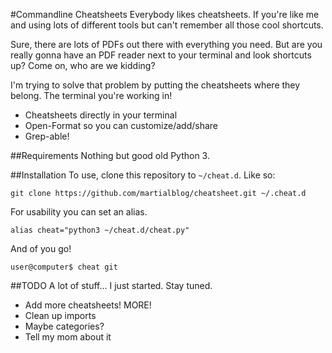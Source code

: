 #Commandline Cheatsheets
Everybody likes cheatsheets. If you're like me and using lots of different tools but can't remember all those cool shortcuts.

Sure, there are lots of PDFs out there with everything you need. But are you really gonna have an PDF reader next to your terminal and look shortcuts up? Come on, who are we kidding?

I'm trying to solve that problem by putting the cheatsheets where they belong. The terminal you're working in!

- Cheatsheets directly in your terminal
- Open-Format so you can customize/add/share
- Grep-able!

##Requirements
Nothing but good old Python 3.

##Installation
To use, clone this repository to ```~/cheat.d```. Like so:

```git clone https://github.com/martialblog/cheatsheet.git ~/.cheat.d```

For usability you can set an alias.

```alias cheat="python3 ~/cheat.d/cheat.py"```

And of you go!

```user@computer$ cheat git```

##TODO
A lot of stuff... I just started. Stay tuned.

- Add more cheatsheets! MORE!
- Clean up imports
- Maybe categories?
- Tell my mom about it
